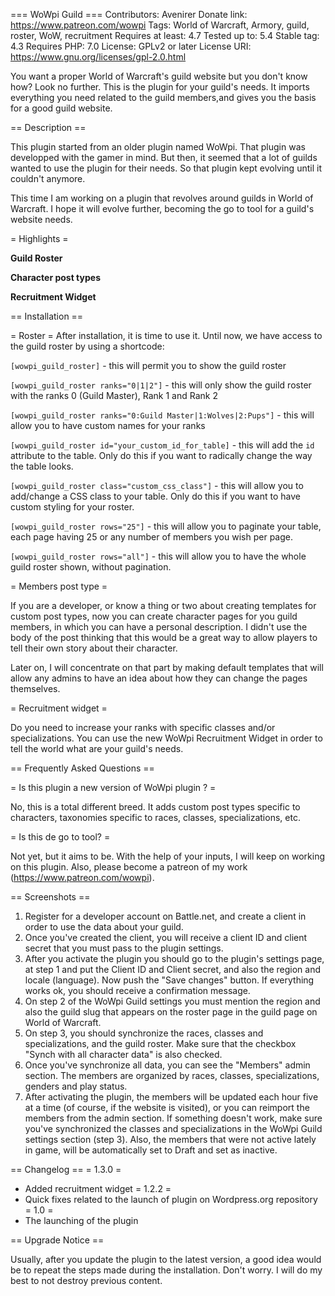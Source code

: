 === WoWpi Guild ===
Contributors: Avenirer
Donate link: https://www.patreon.com/wowpi
Tags: World of Warcraft, Armory, guild, roster, WoW, recruitment
Requires at least: 4.7
Tested up to: 5.4
Stable tag: 4.3
Requires PHP: 7.0
License: GPLv2 or later
License URI: https://www.gnu.org/licenses/gpl-2.0.html

You want a proper World of Warcraft's guild website but you don't know how? Look no further. This is the plugin for your guild's needs. It imports everything you need related to the guild members,and gives you the basis for a good guild website.

== Description ==

This plugin started from an older plugin named WoWpi. That plugin was developped with the gamer in mind. But then, it seemed that a lot of guilds wanted to use the plugin for their needs. So that plugin kept evolving until it couldn't anymore.

This time I am working on a plugin that revolves around guilds in World of Warcraft. I hope it will evolve further, becoming the go to tool for a guild's website needs.

= Highlights =

**Guild Roster**

**Character post types**

**Recruitment Widget**


== Installation ==

= Roster =
After installation, it is time to use it. Until now, we have access to the guild roster by using a shortcode:

`[wowpi_guild_roster]` - this will permit you to show the guild roster

`[wowpi_guild_roster ranks="0|1|2"]` - this will only show the guild roster with the ranks 0 (Guild Master), Rank 1 and Rank 2

`[wowpi_guild_roster ranks="0:Guild Master|1:Wolves|2:Pups"]` - this will allow you to have custom names for your ranks

`[wowpi_guild_roster id="your_custom_id_for_table]` - this will add the `id` attribute to the table. Only do this if you want to radically change the way the table looks.

`[wowpi_guild_roster class="custom_css_class"]` - this will allow you to add/change a CSS class to your table. Only do  this if you want to have custom styling for your roster.

`[wowpi_guild_roster rows="25"]` - this will allow you to paginate your table, each page having 25 or any number of members you wish per page.
 
 `[wowpi_guild_roster rows="all"]` - this will allow you to have the whole guild roster shown, without pagination.
 
= Members post type =

If you are a developer, or know a thing or two about creating templates for custom post types, now you can create character pages for you guild members, in which you can have a personal description. I didn't use the body of the post thinking that this would be a great way to allow players to tell their own story about their character.

Later on, I will concentrate on that part by making default templates that will allow any admins to have an idea about how they can change the pages themselves.

= Recruitment widget =

Do you need to increase your ranks with specific classes and/or specializations. You can use the new WoWpi Recruitment Widget in order to tell the world what are your guild's needs.

== Frequently Asked Questions ==

= Is this plugin a new version of WoWpi plugin ? =

No, this is a total different breed. It adds custom post types specific to characters, taxonomies specific to races, classes, specializations, etc.

= Is this de go to tool? =

Not yet, but it aims to be. With the help of your inputs, I will keep on working on this plugin. Also, please become a patreon of my work (https://www.patreon.com/wowpi). 

== Screenshots ==

1. Register for a developer account on Battle.net, and create a client in order to use the data about your guild.
2. Once you've created the client, you will receive a client ID and client secret that you must pass to the plugin settings.
3. After you activate the plugin you should go to the plugin's settings page, at step 1 and put the Client ID and Client secret, and also the region and locale (language). Now push the "Save changes" button. If everything works ok, you should receive a confirmation message.
4. On step 2 of the WoWpi Guild settings you must mention the region and also the guild slug that appears on the roster page in the guild page on World of Warcraft.
5. On step 3, you should synchronize the races, classes and specializations, and the guild roster. Make sure that the checkbox "Synch with all character data" is also checked.
6. Once you've synchronize all data, you can see the "Members" admin section. The members are organized by races, classes, specializations, genders and play status.
7. After activating the plugin, the members will be updated each hour five at a time (of course, if the website is visited), or you can reimport the members from the admin section. If something doesn't work, make sure you've synchronized the classes and specializations in the WoWpi Guild settings section (step 3). Also, the members that were not active lately in game, will be automatically set to Draft and set as inactive.

== Changelog ==
= 1.3.0 =
* Added recruitment widget
= 1.2.2 =
* Quick fixes related to the launch of plugin on Wordpress.org repository
= 1.0 =
* The launching of the plugin

== Upgrade Notice ==

Usually, after you update the plugin to the latest version, a good idea would be to repeat the steps made during the installation. Don't worry. I will do my best to not destroy previous content.

